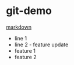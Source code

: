 # git-demo
[markdown](https://github.com/adam-p/markdown-here/wiki/Markdown-Cheatsheet)
- line 1
- line 2 - feature update
- feature 1
- feature 2